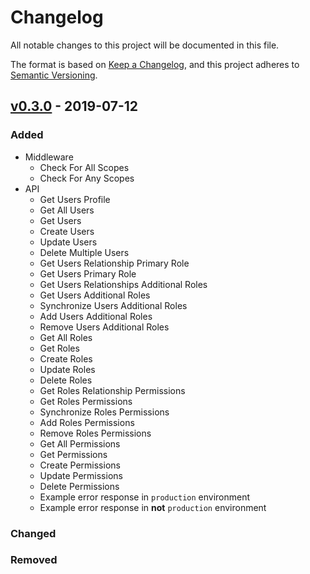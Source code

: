 # Changelog
All notable changes to this project will be documented in this file.

The format is based on [Keep a Changelog](https://keepachangelog.com/en/1.0.0/),
and this project adheres to [Semantic Versioning](https://semver.org/spec/v2.0.0.html).

## [v0.3.0] - 2019-07-12

### Added

- Middleware
    - Check For All Scopes
    - Check For Any Scopes
- API
    - Get Users Profile
    - Get All Users
    - Get Users
    - Create Users
    - Update Users
    - Delete Multiple Users
    - Get Users Relationship Primary Role
    - Get Users Primary Role
    - Get Users Relationships Additional Roles
    - Get Users Additional Roles
    - Synchronize Users Additional Roles
    - Add Users Additional Roles
    - Remove Users Additional Roles
    - Get All Roles
    - Get Roles
    - Create Roles
    - Update Roles
    - Delete Roles
    - Get Roles Relationship Permissions
    - Get Roles Permissions
    - Synchronize Roles Permissions
    - Add Roles Permissions
    - Remove Roles Permissions
    - Get All Permissions
    - Get Permissions
    - Create Permissions
    - Update Permissions
    - Delete Permissions
    - Example error response in `production` environment
    - Example error response in __not__ `production` environment
    
### Changed

### Removed


[v0.3.0]: https://github.com/consigliere/Scaffold/releases/tag/v0.3.0
